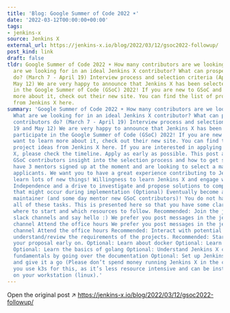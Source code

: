 ```yaml
---
title: 'Blog: Google Summer of Code 2022 ☀️'
date: '2022-03-12T00:00:00+00:00'
tags:
- jenkins-x
source: Jenkins X
external_url: https://jenkins-x.io/blog/2022/03/12/gsoc2022-followup/
post_kind: link
draft: false
tldr: Google Summer of Code 2022 ☀️ How many contributors are we looking for? What
  are we looking for in an ideal Jenkins X contributor? What can prospective contributors
  do? (March 7 - April 19) Interview process and selection criteria (April 19 and
  May 12) We are very happy to announce that Jenkins X has been selected to participate
  in the Google Summer of Code (GSoC) 2022! If you are new to GSoC and want to learn
  more about it, check out their new site. You can find the list of project ideas
  from Jenkins X here.
summary: 'Google Summer of Code 2022 ☀️ How many contributors are we looking for?
  What are we looking for in an ideal Jenkins X contributor? What can prospective
  contributors do? (March 7 - April 19) Interview process and selection criteria (April
  19 and May 12) We are very happy to announce that Jenkins X has been selected to
  participate in the Google Summer of Code (GSoC) 2022! If you are new to GSoC and
  want to learn more about it, check out their new site. You can find the list of
  project ideas from Jenkins X here. If you are interested in applying to Jenkins
  X, please check the timeline. Apply as early as possible. This post aims to give
  GSoC contributors insight into the selection process and how to get started. We
  have 3 mentors signed up at the moment and are looking to select a maximum of 2
  applicants. We want you to have a great experience contributing to Jenkins X and
  learn lots of new things! Willingness to learn Jenkins X and engage with the community
  Independence and a drive to investigate and propose solutions to complex issues
  that might occur during implementation (Optional) Eventually become a Jenkins X
  maintainer (and some day mentor new GSoC contributors)! You do not have to complete
  all of these tasks. This is presented here so that you have some clarity around
  where to start and which resources to follow. Recommended: Join the jenkins X community
  slack channels and say hello :) We prefer you post messages in the jenkins-x-dev
  channel Attend the office hours We prefer you post messages in the jenkins-x-dev
  channel Attend the office hours Recommended: Interact with potential mentors to
  understand/review the requirements of the projects. Recommended: Start working on
  your proposal early on. Optional: Learn about docker Optional: Learn about kubernetes
  Optional: Learn the basics of golang Optional: Understand Jenkins X concepts and
  fundamentals by going over the documentation Optional: Set up Jenkins X locally
  and give it a go (Please don’t spend money running Jenkins X in the cloud). We prefer
  you use k3s for this, as it’s less resource intensive and can be installed locally
  on your workstation (linux).'
---
```

Open the original post ↗ https://jenkins-x.io/blog/2022/03/12/gsoc2022-followup/
